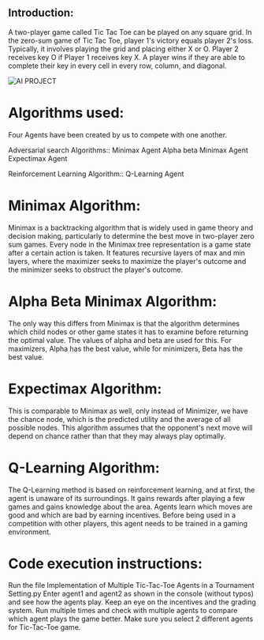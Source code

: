 
## Introduction:

A two-player game called Tic Tac Toe can be played on any square grid. In the zero-sum game of Tic Tac Toe, player 1's victory equals player 2's loss. Typically, it involves playing the grid and placing either X or O. Player 2 receives key O if Player 1 receives key X. A player wins if they are able to complete their key in every cell in every row, column, and diagonal.

![AI PROJECT](https://github.com/susendra143/Implementation-of-Multiple-Tic-Tac-Toe-Agents-in-a-Tournament-Setting/assets/145168825/b5877d3b-840b-42f1-8624-a11b149e17b0)


# Algorithms used:

Four Agents have been created by us to compete with one another.

Adversarial search Algorithms::
Minimax Agent
Alpha beta Minimax Agent
Expectimax Agent

Reinforcement Learning Algorithm::
Q-Learning Agent

# Minimax Algorithm:

Minimax is a backtracking algorithm that is widely used in game theory and decision making, particularly to determine the best move in two-player zero sum games. Every node in the Minimax tree representation is a game state after a certain action is taken. It features recursive layers of max and min layers, where the maximizer seeks to maximize the player's outcome and the minimizer seeks to obstruct the player's outcome.

# Alpha Beta Minimax Algorithm:

The only way this differs from Minimax is that the algorithm determines which child nodes or other game states it has to examine before returning the optimal value. The values of alpha and beta are used for this. For maximizers, Alpha has the best value, while for minimizers, Beta has the best value.

# Expectimax Algorithm:

This is comparable to Minimax as well, only instead of Minimizer, we have the chance node, which is the predicted utility and the average of all possible nodes. This algorithm assumes that the opponent's next move will depend on chance rather than that they may always play optimally.

# Q-Learning Algorithm:

The Q-Learning method is based on reinforcement learning, and at first, the agent is unaware of its surroundings. It gains rewards after playing a few games and gains knowledge about the area. Agents learn which moves are good and which are bad by earning incentives. Before being used in a competition with other players, this agent needs to be trained in a gaming environment.

# Code execution instructions:

Run the file Implementation of Multiple Tic-Tac-Toe Agents in a Tournament Setting.py
Enter agent1 and agent2 as shown in the console (without typos) and see how the agents play.
Keep an eye on the incentives and the grading system.
Run multiple times and check with multiple agents to compare which agent plays the game better.
Make sure you select 2 different agents for Tic-Tac-Toe game.


